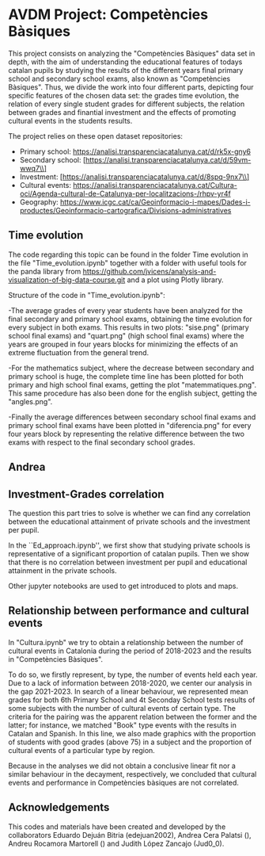 # AVDM Project: Competències Bàsiques

This project consists on analyzing the "Competències Bàsiques" data set in depth, with the aim of understanding the educational features of todays catalan pupils by studying the results of the different years final primary school and secondary school exams, also known as "Competències Bàsiques". Thus, we divide the work into four different parts, depicting four specific features of the chosen data set: the grades time evolution, the relation of every single student grades for different subjects, the relation between grades and finantial investment and the effects of promoting cultural events in the students results.

The project relies on these open dataset repositories:
* Primary school: https://analisi.transparenciacatalunya.cat/d/rk5x-gny6
* Secondary school: [https://analisi.transparenciacatalunya.cat/d/59vm-wwq7\\]
* Investment: [https://analisi.transparenciacatalunya.cat/d/8spq-9nx7\\]
* Cultural events: https://analisi.transparenciacatalunya.cat/Cultura-oci/Agenda-cultural-de-Catalunya-per-localitzacions-/rhpv-yr4f
* Geography: https://www.icgc.cat/ca/Geoinformacio-i-mapes/Dades-i-productes/Geoinformacio-cartografica/Divisions-administratives

## Time evolution
The code regarding this topic can be found in the folder Time evolution in the file "Time_evolution.ipynb" together with a folder with useful tools for the panda library from https://github.com/jvicens/analysis-and-visualization-of-big-data-course.git and a plot using Plotly library.

Structure of the code in "Time_evolution.ipynb":

-The average grades of every year students have been analyzed for the final secondary and primary school exams, obtaining the time evolution for every subject in both exams. This results in two plots: "sise.png" (primary school final exams) and "quart.png" (high school final exams) where the years are grouped in four years blocks for minimizing the effects of an extreme fluctuation from the general trend.

-For the mathematics subject, where the decrease between secondary and primary school is huge, the complete time line has been plotted for both primary and high school final exams, getting the plot "matemmatiques.png". This same procedure has also been done for the english subject, getting the "angles.png".

-Finally the average differences between secondary school final exams and primary school final exams have been plotted in "diferencia.png" for every four years block by representing the relative difference between the two exams with respect to the final secondary school grades.




## Andrea

## Investment-Grades correlation
The question this part tries to solve is whether we can find any correlation between the educational attainment of private schools and the investment per pupil.

In the ``Ed_approach.ipynb'', we first show that studying private schools is representative of a significant proportion of catalan pupils. Then we show that there is no correlation between investment per pupil and educational attainment in the private schools.

Other jupyter notebooks are used to get introduced to plots and maps.

## Relationship between performance and cultural events

In "Cultura.ipynb" we try to obtain a relationship between the number of cultural events in Catalonia during the period of 2018-2023 and the results in "Competències Bàsiques". 

To do so, we firstly represent, by type, the number of events held each year. Due to a lack of information between 2018-2020, we center our analysis in the gap 2021-2023. In search of a linear behaviour, we represented  mean grades for both 6th Primary School and 4t Seconday School tests results of some subjects with the number of cultural events of certain type. The criteria for the pairing was the apparent relation between the former and the latter; for instance, we matched "Book" type events with the results in Catalan and Spanish. 
In this line, we also made graphics with the proportion of students with good grades (above 75) in a subject and the proportion of cultural events of a particular type by region. 

Because in the analyses we did not obtain a conclusive linear fit nor a similar behaviour in the decayment, respectively,  we  concluded that cultural events and performance in Competències bàsiques are not correlated. 

## Acknowledgements 

This codes and materials have been created and developed by the collaborators Eduardo Dejuán Bitria (edejuan2002), Andrea Cera Palatsi (), Andreu Rocamora Martorell () and Judith López Zancajo (Jud0_0). 
